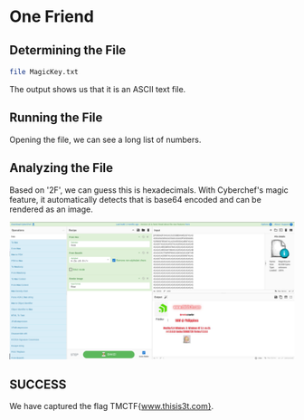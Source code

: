 # One Friend

## Determining the File

```bash
file MagicKey.txt
```

The output shows us that it is an ASCII text file.

## Running the File

Opening the file, we can see a long list of numbers.

## Analyzing the File

Based on '2F', we can guess this is hexadecimals. With Cyberchef's magic feature, it automatically detects that is base64 encoded and can be rendered as an image.

![flag](flag.png)

## SUCCESS

We have captured the flag TMCTF{www.thisis3t.com}.


